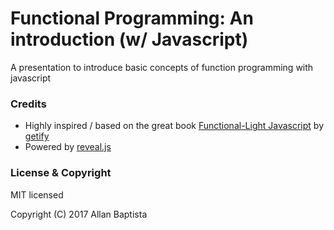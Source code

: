 # Functional Programming: An introduction (w/ Javascript)
A presentation to introduce basic concepts of function programming with javascript

### Credits

* Highly inspired / based on the great book [Functional-Light Javascript](https://github.com/getify/Functional-Light-JS) by [getify](https://github.com/getify)
* Powered by [reveal.js](https://github.com/hakimel/reveal.js)

### License & Copyright

MIT licensed

Copyright (C) 2017 Allan Baptista
